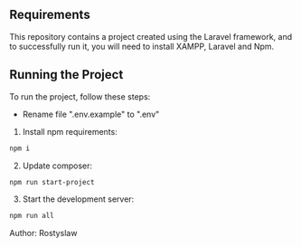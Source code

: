 ## Requirements

This repository contains a project created using the Laravel framework, and to successfully run it, you will need to install XAMPP, Laravel and Npm.

## Running the Project

To run the project, follow these steps:
- Rename file ".env.example" to ".env"

1. Install npm requirements:

```bash
npm i
```

2. Update composer:
```bash
npm run start-project 
```

3. Start the development server:
```bash
npm run all
```

Author: Rostyslaw
